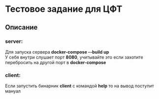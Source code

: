 # Тестовое задание для ЦФТ

## Описание
### server:
Для запуска сервера **docker-compose --build up**\
У себя внутри слушает порт **8080**,
учитывайте это если захотите перебросить на другой порт в **docker-compose**
### client:
Если запустить бинарник **client** с командой **help**
то на вывод поступит мануал